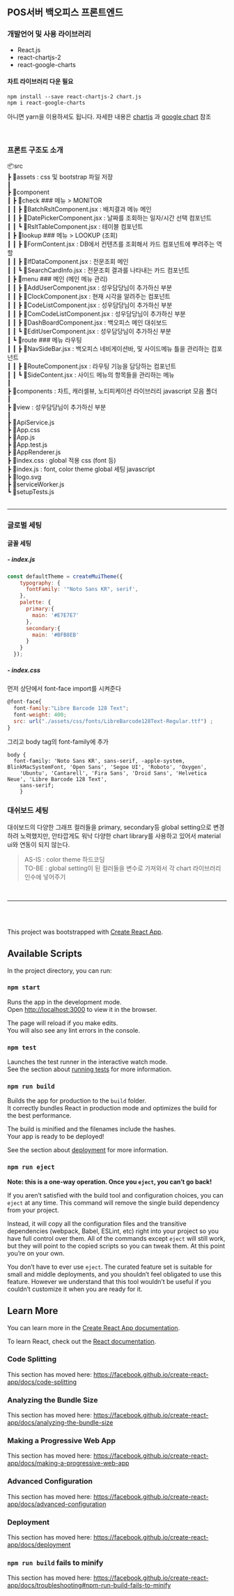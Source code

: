 ## POS서버 백오피스 프론트엔드

### 개발언어 및 사용 라이브러리

- React.js
- react-chartjs-2
- react-google-charts

#### 차트 라이브러리 다운 필요

```
npm install --save react-chartjs-2 chart.js
npm i react-google-charts
```
아니면 yarn을 이용하셔도 됩니다. 자세한 내용은 [chartjs](https://www.npmjs.com/package/react-chartjs-2) 과 [google chart](https://react-google-charts.com/) 참조

<br/>

### 프론트 구조도 소개

📦src<br/>
 ┣ 📂assets : css 및 bootstrap 파일 저장<br/>
 ┃<br/>
 ┣ 📂component<br/>
 ┃ ┣ 📂check ### 메뉴 > MONITOR <br/>
 ┃ ┃ ┣ 📜BatchRsltComponent.jsx : 배치결과 메뉴 메인<br/>
 ┃ ┃ ┣ 📜DatePickerComponent.jsx : 날짜를 조회하는 일자/시간 선택 컴포넌트<br/>
 ┃ ┃ ┗ 📜RsltTableComponent.jsx : 테이블 컴포넌트<br/>
 ┃ ┣ 📂lookup ### 메뉴 > LOOKUP (조회) <br/>
 ┃ ┃ ┣ 📜FormContent.jsx : DB에서 컨텐츠를 조회해서 카드 컴포넌트에 뿌려주는 역할<br/>
 ┃ ┃ ┣ 📜IfDataComponent.jsx : 전문조회 메인<br/>
 ┃ ┃ ┗ 📜SearchCardInfo.jsx : 전문조회 결과를 나타내는 카드 컴포넌트<br/>
 ┃ ┣ 📂menu ### 메인 (메인 메뉴 관리) <br/>
 ┃ ┃ ┣ 📜AddUserComponent.jsx : 성우담당님이 추가하신 부분<br/>
 ┃ ┃ ┣ 📜ClockComponent.jsx : 현재 시각을 알려주는 컴포넌트<br/>
 ┃ ┃ ┣ 📜CodeListComponent.jsx : 성우담당님이 추가하신 부분<br/>
 ┃ ┃ ┣ 📜ComCodeListComponent.jsx : 성우담당님이 추가하신 부분<br/>
 ┃ ┃ ┣ 📜DashBoardComponent.jsx : 백오피스 메인 대쉬보드<br/>
 ┃ ┃ ┗ 📜EditUserComponent.jsx : 성우담당님이 추가하신 부분<br/>
 ┃ ┗ 📂route ### 메뉴 라우팅 <br/> 
 ┃ ┃ ┣ 📜NavSideBar.jsx : 백오피스 네비게이션바, 및 사이드메뉴 틀을 관리하는 컴포넌트<br/>
 ┃ ┃ ┣ 📜RouteComponent.jsx : 라우팅 기능을 담당하는 컴포넌트<br/>
 ┃ ┃ ┗ 📜SideContent.jsx : 사이드 메뉴의 항목들을 관리하는 메뉴<br/>
 ┃<br/>
 ┣ 📂components : 차트, 캐러셀뷰, 노티피케이션 라이브러리 javascript 모음 폴더<br/>
 ┃<br/>
 ┣ 📂view : 성우담당님이 추가하신 부분<br/>
 ┃<br/>
 ┣ 📜ApiService.js<br/>
 ┣ 📜App.css<br/>
 ┣ 📜App.js<br/>
 ┣ 📜App.test.js<br/>
 ┣ 📜AppRenderer.js<br/>
 ┣ 📜index.css : global 적용 css (font 등) <br/>
 ┣ 📜index.js : font, color theme global 세팅 javascript <br/>
 ┣ 📜logo.svg<br/>
 ┣ 📜serviceWorker.js<br/>
 ┗ 📜setupTests.js<br/>
<br/>

------

### 글로벌 세팅

#### 글꼴 세팅 

##### - index.js

```javascript
const defaultTheme = createMuiTheme({
    typography: {
      fontFamily: '"Noto Sans KR", serif',
    },
    palette: {
      primary:{
        main: '#E7E7E7'
      },
      secondary:{
        main: '#BFB8EB'
      }
    }
  });
```
##### - index.css

먼저 상단에서 font-face import를 시켜준다

```javascript
@font-face{
  font-family:"Libre Barcode 128 Text";
  font-weight: 400;
  src: url("./assets/css/fonts/LibreBarcode128Text-Regular.ttf") ;
}
```

그리고 body tag의 font-family에 추가

```
body {
  font-family: 'Noto Sans KR', sans-serif, -apple-system, BlinkMacSystemFont, 'Open Sans', 'Segoe UI', 'Roboto', 'Oxygen',
    'Ubuntu', 'Cantarell', 'Fira Sans', 'Droid Sans', 'Helvetica Neue', 'Libre Barcode 128 Text',
    sans-serif;
    }
```

### 대쉬보드 세팅

대쉬보드의 다양한 그래프 컬러들을 primary, secondary등 global setting으로 변경하려 노력했지만, 안타깝게도 워낙 다양한 chart library를 사용하고 있어서 material ui와 연동이 되지 않는다.
<br/>
> AS-IS : color theme 하드코딩 <br/>
> TO-BE : global setting이 된 컬러들을 변수로 가져와서 각 chart 라이브러리 인수에 넣어주기 

<br/>

-----

<br/>
<br/>

This project was bootstrapped with [Create React App](https://github.com/facebook/create-react-app).

## Available Scripts

In the project directory, you can run:

### `npm start`

Runs the app in the development mode.<br />
Open [http://localhost:3000](http://localhost:3000) to view it in the browser.

The page will reload if you make edits.<br />
You will also see any lint errors in the console.

### `npm test`

Launches the test runner in the interactive watch mode.<br />
See the section about [running tests](https://facebook.github.io/create-react-app/docs/running-tests) for more information.

### `npm run build`

Builds the app for production to the `build` folder.<br />
It correctly bundles React in production mode and optimizes the build for the best performance.

The build is minified and the filenames include the hashes.<br />
Your app is ready to be deployed!

See the section about [deployment](https://facebook.github.io/create-react-app/docs/deployment) for more information.

### `npm run eject`

**Note: this is a one-way operation. Once you `eject`, you can’t go back!**

If you aren’t satisfied with the build tool and configuration choices, you can `eject` at any time. This command will remove the single build dependency from your project.

Instead, it will copy all the configuration files and the transitive dependencies (webpack, Babel, ESLint, etc) right into your project so you have full control over them. All of the commands except `eject` will still work, but they will point to the copied scripts so you can tweak them. At this point you’re on your own.

You don’t have to ever use `eject`. The curated feature set is suitable for small and middle deployments, and you shouldn’t feel obligated to use this feature. However we understand that this tool wouldn’t be useful if you couldn’t customize it when you are ready for it.

## Learn More

You can learn more in the [Create React App documentation](https://facebook.github.io/create-react-app/docs/getting-started).

To learn React, check out the [React documentation](https://reactjs.org/).

### Code Splitting

This section has moved here: https://facebook.github.io/create-react-app/docs/code-splitting

### Analyzing the Bundle Size

This section has moved here: https://facebook.github.io/create-react-app/docs/analyzing-the-bundle-size

### Making a Progressive Web App

This section has moved here: https://facebook.github.io/create-react-app/docs/making-a-progressive-web-app

### Advanced Configuration

This section has moved here: https://facebook.github.io/create-react-app/docs/advanced-configuration

### Deployment

This section has moved here: https://facebook.github.io/create-react-app/docs/deployment

### `npm run build` fails to minify

This section has moved here: https://facebook.github.io/create-react-app/docs/troubleshooting#npm-run-build-fails-to-minify
